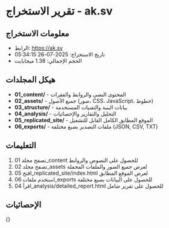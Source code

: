 
# تقرير الاستخراج - ak.sv

## معلومات الاستخراج
- الرابط: https://ak.sv
- تاريخ الاستخراج: 2025-07-26 05:34:15
- الحجم الإجمالي: 1.38 ميجابايت

## هيكل المجلدات
- **01_content/** - المحتوى النصي والروابط والفقرات
- **02_assets/** - جميع الأصول (صور، CSS، JavaScript، خطوط)
- **03_structure/** - بيانات البنية والتقنيات المستخدمة
- **04_analysis/** - التحليل والتقارير والإحصائيات
- **05_replicated_site/** - الموقع المطابق الكامل القابل للتشغيل
- **06_exports/** - ملفات التصدير بصيغ مختلفة (JSON, CSV, TXT)

## التعليمات
1. تصفح مجلد 01_content للحصول على النصوص والروابط
2. تصفح مجلد 02_assets لعرض جميع الصور والملفات المحملة
3. افتح 05_replicated_site/index.html لعرض الموقع المطابق
4. استخدم ملفات 06_exports للحصول على البيانات بصيغ مختلفة
5. اقرأ 04_analysis/detailed_report.html للحصول على تقرير شامل

## الإحصائيات
{}
        